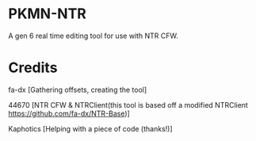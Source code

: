 # PKMN-NTR
A gen 6 real time editing tool for use with NTR CFW.

# Credits
fa-dx [Gathering offsets, creating the tool]

44670 [NTR CFW & NTRClient(this tool is based off a modified NTRClient https://github.com/fa-dx/NTR-Base)]


Kaphotics [Helping with a piece of code (thanks!)]
